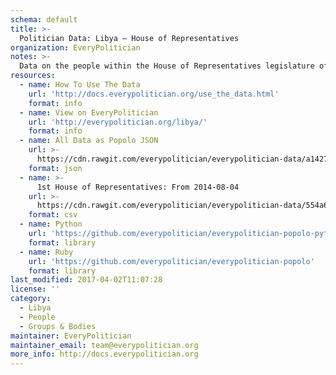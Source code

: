 ```yaml
---
schema: default
title: >-
  Politician Data: Libya — House of Representatives
organization: EveryPolitician
notes: >-
  Data on the people within the House of Representatives legislature of Libya.
resources:
  - name: How To Use The Data
    url: 'http://docs.everypolitician.org/use_the_data.html'
    format: info
  - name: View on EveryPolitician
    url: 'http://everypolitician.org/libya/'
    format: info
  - name: All Data as Popolo JSON
    url: >-
      https://cdn.rawgit.com/everypolitician/everypolitician-data/a14270739ac0358973dbb33b4dc65f9352d61a16/data/Libya/House_of_Representatives/ep-popolo-v1.0.json
    format: json
  - name: >-
      1st House of Representatives: From 2014-08-04
    url: >-
      https://cdn.rawgit.com/everypolitician/everypolitician-data/554a6cb306153130ac5558e4c015471d63e57cb7/data/Libya/House_of_Representatives/term-1.csv
    format: csv
  - name: Python
    url: 'https://github.com/everypolitician/everypolitician-popolo-python'
    format: library
  - name: Ruby
    url: 'https://github.com/everypolitician/everypolitician-popolo'
    format: library
last_modified: 2017-04-02T11:07:28
license: ''
category:
  - Libya
  - People
  - Groups & Bodies
maintainer: EveryPolitician
maintainer_email: team@everypolitician.org
more_info: http://docs.everypolitician.org
---
```

